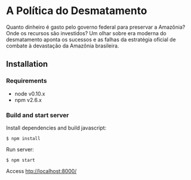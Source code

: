 # A Política do Desmatamento

Quanto dinheiro é gasto pelo governo federal para preservar a Amazônia? Onde os recursos são investidos? Um olhar sobre era moderna do desmatamento aponta os sucessos e as falhas da estratégia oficial de combate à devastação da Amazônia brasileira.

## Installation

### Requirements

- node v0.10.x
- npm v2.6.x

### Build and start server

Install dependencies and build javascript:
```
$ npm install
```

Run server:
```
$ npm start
```

Access [htp://localhost:8000/](http://localhost:8000)
